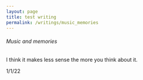 ```yaml
---
layout: page
title: test writing
permalink: /writings/music_memories
---
```


###### Music and memories

I think it makes less sense the more you think about it.






1/1/22